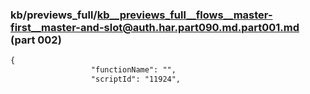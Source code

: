 ### kb/previews_full/kb__previews_full__flows__master-first__master-and-slot@auth.har.part090.md.part001.md (part 002)

```md
{
                  "functionName": "",
                  "scriptId": "11924",
                 
```

```
